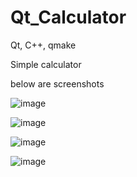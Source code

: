 # Qt_Calculator
Qt, C++, qmake


Simple calculator

below are screenshots

![image](https://user-images.githubusercontent.com/121168135/211835817-e842cce2-4f8f-44f1-bdb2-eb33a1f7a92e.png)

![image](https://user-images.githubusercontent.com/121168135/211836122-c2822211-963c-406c-93bd-60f642a1a8e4.png)

![image](https://user-images.githubusercontent.com/121168135/211836299-fd54f8b5-7a60-4d97-8636-f6cd7da06db0.png)

![image](https://user-images.githubusercontent.com/121168135/211836460-62ffaef1-7bb6-42d0-9a82-77aef3810969.png)

